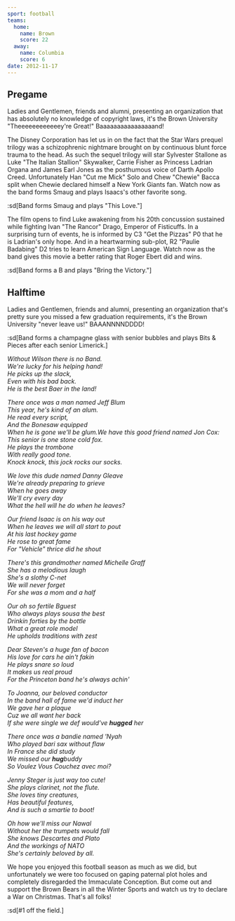```yaml
---
sport: football
teams:
  home:
    name: Brown
    score: 22
  away:
    name: Columbia
    score: 6
date: 2012-11-17
---
```


## Pregame

Ladies and Gentlemen, friends and alumni, presenting an organization that has absolutely no knowledge of copyright laws, it's the Brown University "Theeeeeeeeeeeey're Great!" Baaaaaaaaaaaaaaaand!

The Disney Corporation has let us in on the fact that the Star Wars prequel trilogy was a schizophrenic nightmare brought on by continuous blunt force trauma to the head. As such the sequel trilogy will star Sylvester Stallone as Luke "The Italian Stallion" Skywalker, Carrie Fisher as Princess Ladrian Organa and James Earl Jones as the posthumous voice of Darth Apollo Creed. Unfortunately Han "Cut me Mick" Solo and Chew "Chewie" Bacca split when Chewie declared himself a New York Giants fan. Watch now as the band forms Smaug and plays Isaacs's other favorite song.

:sd[Band forms Smaug and plays "This Love."]

The film opens to find Luke awakening from his 20th concussion sustained while fighting Ivan "The Rancor" Drago, Emperor of Fisticuffs. In a surprising turn of events, he is informed by C3 "Get the Pizzas" P0 that he is Ladrian's only hope. And in a heartwarming sub-plot, R2 "Paulie Badabing" D2 tries to learn American Sign Language. Watch now as the band gives this movie a better rating that Roger Ebert did and wins.

:sd[Band forms a B and plays "Bring the Victory."]

## Halftime

Ladies and Gentlemen, friends and alumni, presenting an organization that's pretty sure you missed a few graduation requirements, it's the Brown University "never leave us!" BAAANNNNDDDD!

:sd[Band forms a champagne glass with senior bubbles and plays Bits & Pieces after each senior Limerick.]

_Without Wilson there is no Band.\
We're lucky for his helping hand!\
He picks up the slack,\
Even with his bad back.\
He is the best Baer in the land!_

_There once was a man named Jeff Blum\
This year, he's kind of an alum.\
He read every script,\
And the Bonesaw equipped\
When he is gone we'll be glum.We have this good friend named Jon Cox:\
This senior is one stone cold fox.\
He plays the trombone\
With really good tone.\
Knock knock, this jock rocks our socks._

_We love this dude named Danny Gleave\
We're already preparing to grieve\
When he goes away\
We'll cry every day\
What the hell will he do when he leaves?_

_Our friend Isaac is on his way out\
When he leaves we will all start to pout\
At his last hockey game\
He rose to great fame\
For "Vehicle" thrice did he shout_

_There's this grandmother named Michelle Graff\
She has a melodious laugh\
She's a slothy C-net\
We will never forget\
For she was a mom and a half_

_Our oh so fertile Bguest\
Who always plays sousa the best\
Drinkin forties by the bottle\
What a great role model\
He upholds traditions with zest_

_Dear Steven's a huge fan of bacon\
His love for cars he ain't fakin\
He plays snare so loud\
It makes us real proud\
For the Princeton band he's always achin'_

_To Joanna, our beloved conductor\
In the band hall of fame we'd induct her\
We gave her a plaque\
Cuz we all want her back\
If she were single we def would've **hugged** her_

_There once was a bandie named 'Nyah\
Who played bari sax without flaw\
In France she did study\
We missed our **hug**buddy\
So Voulez Vous Couchez avec moi?_

_Jenny Steger is just way too cute!\
She plays clarinet, not the flute.\
She loves tiny creatures,\
Has beautiful features,\
And is such a smartie to boot!_

_Oh how we'll miss our Nawal\
Without her the trumpets would fall\
She knows Descartes and Plato\
And the workings of NATO\
She's certainly beloved by all._

We hope you enjoyed this football season as much as we did, but unfortunately we were too focused on gaping paternal plot holes and completely disregarded the Immaculate Conception. But come out and support the Brown Bears in all the Winter Sports and watch us try to declare a War on Christmas. That's all folks!

:sd[#1 off the field.]
